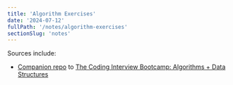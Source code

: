 ```yaml
---
title: 'Algorithm Exercises'
date: '2024-07-12'
fullPath: '/notes/algorithm-exercises'
sectionSlug: 'notes'
---
```


Sources include:

- [Companion repo](https://github.com/StephenGrider/AlgoCasts) to [The Coding Interview Bootcamp: Algorithms + Data Structures](https://www.udemy.com/course/coding-interview-bootcamp-algorithms-and-data-structure/)
